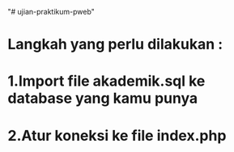 "# ujian-praktikum-pweb" 
# Langkah yang perlu dilakukan :

# 1.Import file akademik.sql ke database yang kamu punya
# 2.Atur koneksi ke file index.php
